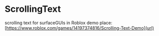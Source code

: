 # ScrollingText
scrolling text for surfaceGUIs in Roblox
demo place: [https://www.roblox.com/games/14197374816/Scrolling-Text-Demo](url)
